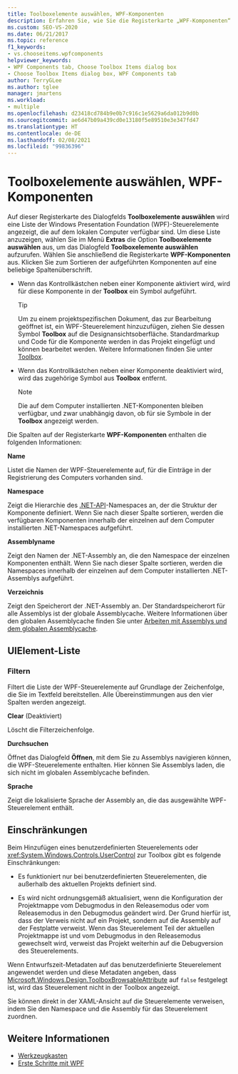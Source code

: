 ```yaml
---
title: Toolboxelemente auswählen, WPF-Komponenten
description: Erfahren Sie, wie Sie die Registerkarte „WPF-Komponenten“ verwenden können, um die Windows Presentation Foundation-Steuerelemente anzuzeigen, die auf dem lokalen Computer zur Auswahl stehen.
ms.custom: SEO-VS-2020
ms.date: 06/21/2017
ms.topic: reference
f1_keywords:
- vs.chooseitems.wpfcomponents
helpviewer_keywords:
- WPF Components tab, Choose Toolbox Items dialog box
- Choose Toolbox Items dialog box, WPF Components tab
author: TerryGLee
ms.author: tglee
manager: jmartens
ms.workload:
- multiple
ms.openlocfilehash: d23418cd784b9e0b7c916c1e5629a6da012b9d0b
ms.sourcegitcommit: ae6d47b09a439cd0e13180f5e89510e3e347fd47
ms.translationtype: HT
ms.contentlocale: de-DE
ms.lasthandoff: 02/08/2021
ms.locfileid: "99836396"
---
```

# <a name="choose-toolbox-items-wpf-components"></a>Toolboxelemente auswählen, WPF-Komponenten

Auf dieser Registerkarte des Dialogfelds **Toolboxelemente auswählen** wird eine Liste der Windows Presentation Foundation (WPF)-Steuerelemente angezeigt, die auf dem lokalen Computer verfügbar sind. Um diese Liste anzuzeigen, wählen Sie im Menü **Extras** die Option **Toolboxelemente auswählen** aus, um das Dialogfeld **Toolboxelemente auswählen** aufzurufen. Wählen Sie anschließend die Registerkarte **WPF-Komponenten** aus. Klicken Sie zum Sortieren der aufgeführten Komponenten auf eine beliebige Spaltenüberschrift.

- Wenn das Kontrollkästchen neben einer Komponente aktiviert wird, wird für diese Komponente in der **Toolbox** ein Symbol aufgeführt.

    > [!TIP]
    > Um zu einem projektspezifischen Dokument, das zur Bearbeitung geöffnet ist, ein WPF-Steuerelement hinzuzufügen, ziehen Sie dessen Symbol **Toolbox** auf die Designansichtsoberfläche. Standardmarkup und Code für die Komponente werden in das Projekt eingefügt und können bearbeitet werden. Weitere Informationen finden Sie unter [Toolbox](../../ide/reference/toolbox.md).

- Wenn das Kontrollkästchen neben einer Komponente deaktiviert wird, wird das zugehörige Symbol aus **Toolbox** entfernt.

    > [!NOTE]
    > Die auf dem Computer installierten .NET-Komponenten bleiben verfügbar, und zwar unabhängig davon, ob für sie Symbole in der **Toolbox** angezeigt werden.

Die Spalten auf der Registerkarte **WPF-Komponenten** enthalten die folgenden Informationen:

**Name**

Listet die Namen der WPF-Steuerelemente auf, für die Einträge in der Registrierung des Computers vorhanden sind.

**Namespace**

Zeigt die Hierarchie des [.NET-API](/dotnet/api/?view=netframework-4.7&preserve-view=true)-Namespaces an, der die Struktur der Komponente definiert. Wenn Sie nach dieser Spalte sortieren, werden die verfügbaren Komponenten innerhalb der einzelnen auf dem Computer installierten .NET-Namespaces aufgeführt.

**Assemblyname**

Zeigt den Namen der .NET-Assembly an, die den Namespace der einzelnen Komponenten enthält. Wenn Sie nach dieser Spalte sortieren, werden die Namespaces innerhalb der einzelnen auf dem Computer installierten .NET-Assemblys aufgeführt.

**Verzeichnis**

Zeigt den Speicherort der .NET-Assembly an. Der Standardspeicherort für alle Assemblys ist der globale Assemblycache. Weitere Informationen über den globalen Assemblycache finden Sie unter [Arbeiten mit Assemblys und dem globalen Assemblycache](/dotnet/framework/app-domains/working-with-assemblies-and-the-gac).

## <a name="uielement-list"></a>UIElement-Liste

### <a name="filter"></a>Filtern

Filtert die Liste der WPF-Steuerelemente auf Grundlage der Zeichenfolge, die Sie im Textfeld bereitstellen. Alle Übereinstimmungen aus den vier Spalten werden angezeigt.

**Clear** (Deaktiviert)

Löscht die Filterzeichenfolge.

**Durchsuchen**

Öffnet das Dialogfeld **Öffnen**, mit dem Sie zu Assemblys navigieren können, die WPF-Steuerelemente enthalten. Hier können Sie Assemblys laden, die sich nicht im globalen Assemblycache befinden.

**Sprache**

Zeigt die lokalisierte Sprache der Assembly an, die das ausgewählte WPF-Steuerelement enthält.

## <a name="limitations"></a>Einschränkungen

Beim Hinzufügen eines benutzerdefinierten Steuerelements oder <xref:System.Windows.Controls.UserControl> zur Toolbox gibt es folgende Einschränkungen:

- Es funktioniert nur bei benutzerdefinierten Steuerelementen, die außerhalb des aktuellen Projekts definiert sind.

- Es wird nicht ordnungsgemäß aktualisiert, wenn die Konfiguration der Projektmappe vom Debugmodus in den Releasemodus oder vom Releasemodus in den Debugmodus geändert wird. Der Grund hierfür ist, dass der Verweis nicht auf ein Projekt, sondern auf die Assembly auf der Festplatte verweist. Wenn das Steuerelement Teil der aktuellen Projektmappe ist und vom Debugmodus in den Releasemodus gewechselt wird, verweist das Projekt weiterhin auf die Debugversion des Steuerelements.

Wenn Entwurfszeit-Metadaten auf das benutzerdefinierte Steuerelement angewendet werden und diese Metadaten angeben, dass [Microsoft.Windows.Design.ToolboxBrowsableAttribute](/previous-versions/visualstudio/visual-studio-2010/bb547991(v=vs.100)) auf `false` festgelegt ist, wird das Steuerelement nicht in der Toolbox angezeigt.

Sie können direkt in der XAML-Ansicht auf die Steuerelemente verweisen, indem Sie den Namespace und die Assembly für das Steuerelement zuordnen.

## <a name="see-also"></a>Weitere Informationen

- [Werkzeugkasten](../../ide/reference/toolbox.md)
- [Erste Schritte mit WPF](../../designers/getting-started-with-wpf.md)

